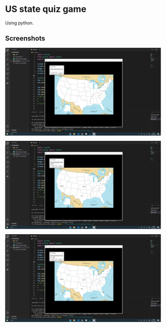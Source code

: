 # US state quiz game

Using python.

## Screenshots

![App Screenshot](https://github.com/anastazir/images/blob/master/us-state-quiz-1.png?raw=true)

![App Screenshot](https://github.com/anastazir/images/blob/master/us-state-quiz-2.png?raw=true)

![App Screenshot](https://github.com/anastazir/images/blob/master/us-state-quiz-3.png?raw=true)